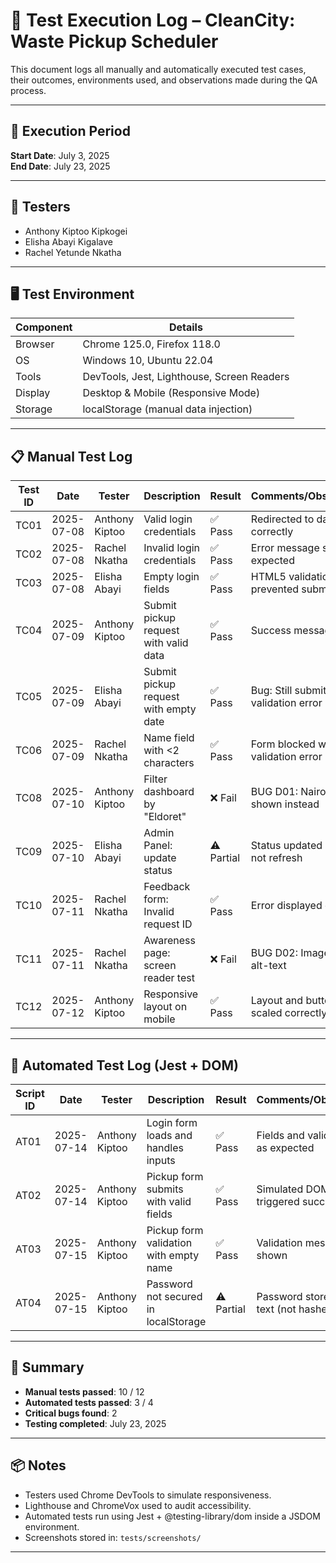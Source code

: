 # 🧪 Test Execution Log – CleanCity: Waste Pickup Scheduler

This document logs all manually and automatically executed test cases, their outcomes, environments used, and observations made during the QA process.

---

## 📅 Execution Period
**Start Date**: July 3, 2025  
**End Date**: July 23, 2025  

---

## 👥 Testers
- Anthony Kiptoo Kipkogei
- Elisha Abayi Kigalave
- Rachel Yetunde Nkatha

---

## 🖥️ Test Environment

| Component     | Details                |
|---------------|------------------------|
| Browser       | Chrome 125.0, Firefox 118.0 |
| OS            | Windows 10, Ubuntu 22.04     |
| Tools         | DevTools, Jest, Lighthouse, Screen Readers |
| Display       | Desktop & Mobile (Responsive Mode) |
| Storage       | localStorage (manual data injection) |

---

## 📋 Manual Test Log

| Test ID | Date       | Tester         | Description                            | Result     | Comments/Observations                        |
|---------|------------|----------------|----------------------------------------|------------|-----------------------------------------------|
| TC01    | 2025-07-08 | Anthony Kiptoo | Valid login credentials                | ✅ Pass     | Redirected to dashboard correctly             |
| TC02    | 2025-07-08 | Rachel Nkatha  | Invalid login credentials              | ✅ Pass     | Error message shown as expected               |
| TC03    | 2025-07-08 | Elisha Abayi   | Empty login fields                     | ✅ Pass     | HTML5 validation prevented submission         |
| TC04    | 2025-07-09 | Anthony Kiptoo | Submit pickup request with valid data  | ✅ Pass     | Success message shown                         |
| TC05    | 2025-07-09 | Elisha Abayi   | Submit pickup request with empty date  | ✅ Pass     | Bug: Still submitted, no validation error     |
| TC06    | 2025-07-09 | Rachel Nkatha  | Name field with <2 characters          | ✅ Pass     | Form blocked with validation error            |
| TC08    | 2025-07-10 | Anthony Kiptoo | Filter dashboard by "Eldoret"          | ❌ Fail     | BUG D01: Nairobi results shown instead        |
| TC09    | 2025-07-10 | Elisha Abayi   | Admin Panel: update status             | ⚠️ Partial  | Status updated but UI did not refresh         |
| TC10    | 2025-07-11 | Rachel Nkatha  | Feedback form: Invalid request ID      | ✅ Pass     | Error displayed correctly                     |
| TC11    | 2025-07-11 | Rachel Nkatha  | Awareness page: screen reader test     | ❌ Fail     | BUG D02: Images missing alt-text              |
| TC12    | 2025-07-12 | Anthony Kiptoo | Responsive layout on mobile            | ✅ Pass     | Layout and buttons scaled correctly           |

---

## 🤖 Automated Test Log (Jest + DOM)

| Script ID | Date       | Tester         | Description                                 | Result     | Comments/Observations                      |
|-----------|------------|----------------|---------------------------------------------|------------|---------------------------------------------|
| AT01      | 2025-07-14 | Anthony Kiptoo | Login form loads and handles inputs         | ✅ Pass     | Fields and validation work as expected      |
| AT02      | 2025-07-14 | Anthony Kiptoo | Pickup form submits with valid fields       | ✅ Pass     | Simulated DOM event triggered success state |
| AT03      | 2025-07-15 | Anthony Kiptoo | Pickup form validation with empty name      | ✅ Pass     | Validation message shown                    |
| AT04      | 2025-07-15 | Anthony Kiptoo | Password not secured in localStorage        | ⚠️ Partial  | Password stored in plain text (not hashed)  |

---

## 🧠 Summary

- **Manual tests passed**: 10 / 12  
- **Automated tests passed**: 3 / 4  
- **Critical bugs found**: 2  
- **Testing completed**: July 23, 2025

---

## 📦 Notes

- Testers used Chrome DevTools to simulate responsiveness.
- Lighthouse and ChromeVox used to audit accessibility.
- Automated tests run using Jest + @testing-library/dom inside a JSDOM environment.
- Screenshots stored in: `tests/screenshots/`

---


